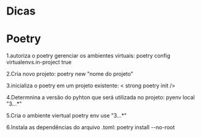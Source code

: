 # Dicas

# Poetry 

1.autoriza o poetry gerenciar os ambientes virtuais: poetry config virtualenvs.in-project true

2.Cria novo projeto: poetry new "nome do projeto"

3.inicializa o poetry em um projeto existente: < strong poetry init />

4.Determnina a versão do pyhton que será utilizada no projeto: pyenv local "3.*.*.*"

5.Cria o ambiente viertual poetry env use "3.*.*.*"  

6.Instala as dependências do arquivo .toml: poetry install --no-root

